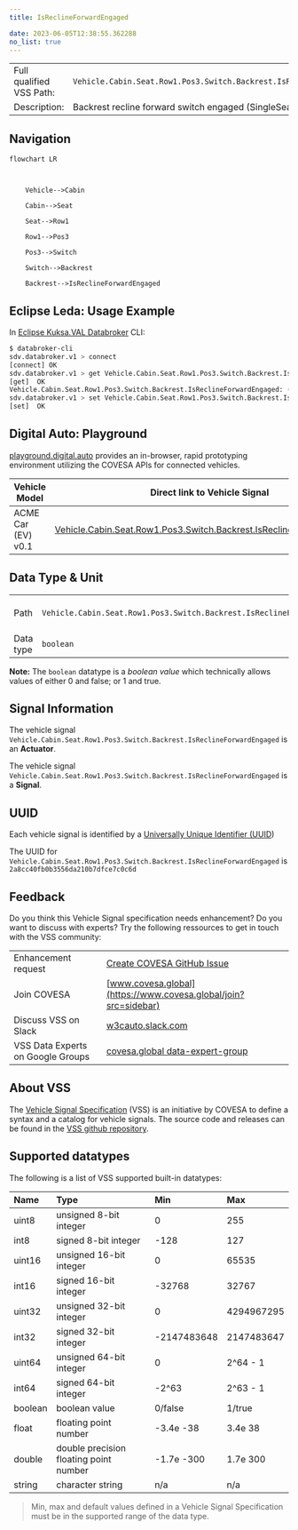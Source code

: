 ```yaml
---
title: IsReclineForwardEngaged

date: 2023-06-05T12:38:55.362288
no_list: true
---
```



| | |
|---|---|
| Full qualified VSS Path: | `Vehicle.Cabin.Seat.Row1.Pos3.Switch.Backrest.IsReclineForwardEngaged` |
| Description: | Backrest recline forward switch engaged (SingleSeat.Backrest.Recline). |

## Navigation

```mermaid
flowchart LR



    Vehicle-->Cabin

    Cabin-->Seat

    Seat-->Row1

    Row1-->Pos3

    Pos3-->Switch

    Switch-->Backrest

    Backrest-->IsReclineForwardEngaged

```

## Eclipse Leda: Usage Example

In [Eclipse Kuksa.VAL Databroker](https://github.com/eclipse/kuksa.val/tree/master/kuksa_databroker) CLI:



```bash
$ databroker-cli
sdv.databroker.v1 > connect
[connect] OK
sdv.databroker.v1 > get Vehicle.Cabin.Seat.Row1.Pos3.Switch.Backrest.IsReclineForwardEngaged
[get]  OK
Vehicle.Cabin.Seat.Row1.Pos3.Switch.Backrest.IsReclineForwardEngaged: ( NotAvailable )
sdv.databroker.v1 > set Vehicle.Cabin.Seat.Row1.Pos3.Switch.Backrest.IsReclineForwardEngaged false
[set]  OK
```

## Digital Auto: Playground

[playground.digital.auto](http://digital.auto) provides an in-browser, rapid prototyping environment utilizing the COVESA APIs for connected vehicles. 

| Vehicle Model | Direct link to Vehicle Signal |
|---|---|
| ACME Car (EV) v0.1 | [Vehicle.Cabin.Seat.Row1.Pos3.Switch.Backrest.IsReclineForwardEngaged](https://digitalauto.netlify.app/model/STLWzk1WyqVVLbfymb4f/cvi/list/Vehicle.Cabin.Seat.Row1.Pos3.Switch.Backrest.IsReclineForwardEngaged/) |

## Data Type & Unit

| | | |
|---|---|---|
| Path | `Vehicle.Cabin.Seat.Row1.Pos3.Switch.Backrest.IsReclineForwardEngaged` | [VSS: Addressing nodes](https://covesa.github.io/vehicle_signal_specification/rule_set/basics/) |
| Data type | `boolean` | [VSS: Datatypes](https://covesa.github.io/vehicle_signal_specification/rule_set/data_entry/data_types/) |









**Note:** The `boolean` datatype is a *boolean value* which technically allows values of either 0 and false; or 1 and true.





## Signal Information

The vehicle signal `Vehicle.Cabin.Seat.Row1.Pos3.Switch.Backrest.IsReclineForwardEngaged` is an **Actuator**.





The vehicle signal `Vehicle.Cabin.Seat.Row1.Pos3.Switch.Backrest.IsReclineForwardEngaged` is a **Signal**.



## UUID

Each vehicle signal is identified by a [Universally Unique Identifier (UUID](https://en.wikipedia.org/wiki/Universally_unique_identifier))

The UUID for `Vehicle.Cabin.Seat.Row1.Pos3.Switch.Backrest.IsReclineForwardEngaged` is `2a8cc40fb0b3556da210b7dfce7c0c6d`


## Feedback

Do you think this Vehicle Signal specification needs enhancement? Do you want to discuss with experts? Try the following ressources to get in touch with the VSS community:

| | |
|---|---|
| Enhancement request | [Create COVESA GitHub Issue](https://github.com/COVESA/vehicle_signal_specification/issues/new?body=Please+describe+your+feedback&title=Signal+feedback+Vehicle.Cabin.Seat.Row1.Pos3.Switch.Backrest.IsReclineForwardEngaged) |
| Join COVESA | [www.covesa.global](https://www.covesa.global/join?src=sidebar) |
| Discuss VSS on Slack | [w3cauto.slack.com](http://w3cauto.slack.com/) |
| VSS Data Experts on Google Groups | [covesa.global data-expert-group](https://groups.google.com/a/covesa.global/g/data-expert-group) |

## About VSS

The [Vehicle Signal Specification](https://covesa.github.io/vehicle_signal_specification/) (VSS)
is an initiative by COVESA to define a syntax and a catalog for vehicle signals.
The source code and releases can be found in the [VSS github repository](https://github.com/COVESA/vehicle_signal_specification).

## Supported datatypes

The following is a list of VSS supported built-in datatypes:

Name       | Type                       | Min  | Max
:----------|:---------------------------|:-----|:---
uint8      | unsigned 8-bit integer     | 0    | 255
int8       | signed 8-bit integer       | -128 | 127
uint16     | unsigned 16-bit integer    |  0   | 65535
int16      | signed 16-bit integer      | -32768 | 32767
uint32     | unsigned 32-bit integer    | 0 | 4294967295
int32      | signed 32-bit integer      | -2147483648 | 2147483647
uint64     | unsigned 64-bit integer    | 0    | 2^64 - 1
int64      | signed 64-bit integer      | -2^63 | 2^63 - 1
boolean    | boolean value              | 0/false | 1/true
float      | floating point number      | -3.4e -38 | 3.4e 38
double     | double precision floating point number | -1.7e -300 | 1.7e 300
string     | character string           | n/a  | n/a

> Min, max and default values defined in a Vehicle Signal Specification must be in the supported range of the data type.
